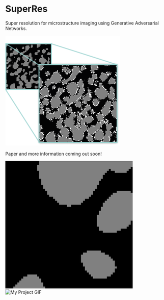 # SuperRes
Super resolution for microstructure imaging using Generative Adversarial Networks.

![](super-res-icon.png)

Paper and more information coming out soon!

<img src="./nmc_wo_binder-1.gif" alt="My Project GIF" width="400" height="400"><img src="./generated_tif (2).gif" alt="My Project GIF" width="400" height="400">
